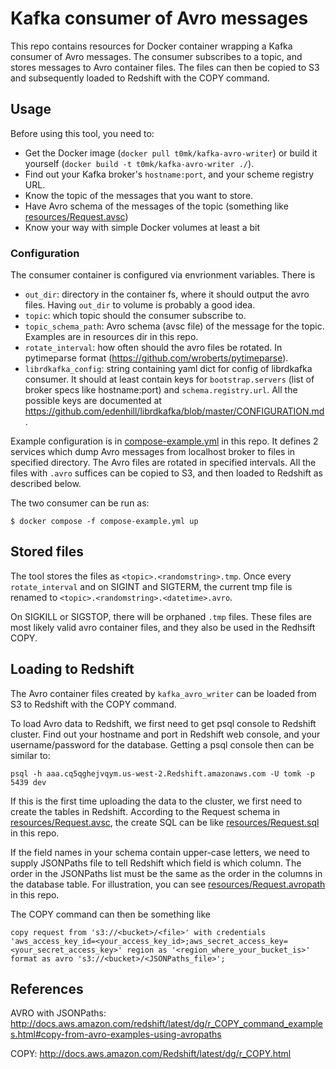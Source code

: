 # Kafka consumer of Avro messages

This repo contains resources for Docker container wrapping a Kafka consumer of Avro messages. The consumer subscribes to a topic, and stores messages to Avro container files. The files can then be copied to S3 and subsequently loaded to Redshift with the COPY command.

## Usage

Before using this tool, you need to:

* Get the Docker image (`docker pull t0mk/kafka-avro-writer`) or build it yourself (`docker build -t t0mk/kafka-avro-writer ./`).
* Find out your Kafka broker's `hostname:port`, and your scheme registry URL.
* Know the topic of the messages that you want to store.
* Have Avro schema of the messages of the topic (something like [resources/Request.avsc](resources/Request.avsc))
* Know your way with simple Docker volumes at least a bit

### Configuration

The consumer container is configured via envrionment variables. There is

- `out_dir`: directory in the container fs, where it should output the avro files. Having `out_dir` to volume is probably a good idea.
- `topic`: which topic should the consumer subscribe to.
- `topic_schema_path`: Avro schema (avsc file) of the message for the topic. Examples are in resources dir in this repo.
- `rotate_interval`: how often should the avro files be rotated. In pytimeparse format (https://github.com/wroberts/pytimeparse).
- `librdkafka_config`: string containing yaml dict for config of librdkafka consumer. It should at least contain keys for `bootstrap.servers` (list of broker specs like hostname:port) and `schema.registry.url`. All the possible keys are documented at https://github.com/edenhill/librdkafka/blob/master/CONFIGURATION.md.

Example configuration is in [compose-example.yml](compose-example.yml) in this repo. It defines 2 services which dump Avro messages from localhost broker to files in specified directory. The Avro files are rotated in specified intervals. All the files with `.avro` suffices can be copied to S3, and then loaded to Redshift as described below.

The two consumer can be run as:

```
$ docker compose -f compose-example.yml up
```

## Stored files

The tool stores the files as `<topic>.<randomstring>.tmp`. Once every `rotate_interval` and on SIGINT and SIGTERM, the current tmp file is renamed to `<topic>.<randomstring>.<datetime>.avro`.

On SIGKILL or SIGSTOP, there will be orphaned `.tmp` files. These files are most likely valid avro container files, and they also be used in the Redhsift COPY.

## Loading to Redshift

The Avro container files created by `kafka_avro_writer` can be loaded from S3 to Redshift with the COPY command.

To load Avro data to Redshift, we first need to get psql console to Redshift cluster. Find out your hostname and port in Redshift web console, and your username/password for the database. Getting a psql console then can be similar to:

```
psql -h aaa.cq5qghejvqym.us-west-2.Redshift.amazonaws.com -U tomk -p 5439 dev
```

If this is the first time uploading the data to the cluster, we first need to create the tables in Redshift. According to the Request schema in [resources/Request.avsc](resources/request.avsc), the create SQL can be like [resources/Request.sql](resources/Request.sql) in this repo.

If the field names in your schema contain upper-case letters, we need to supply JSONPaths file to tell Redshift which field is which column. The order in the JSONPaths list must be the same as the order in the columns in the database table.
For illustration, you can see [resources/Request.avropath](resources/Request.avropath) in this repo.

The COPY command can then be something like

```
copy request from 's3://<bucket>/<file>' with credentials 'aws_access_key_id=<your_access_key_id>;aws_secret_access_key=<your_secret_access_key>' region as '<region_where_your_bucket_is>' format as avro 's3://<bucket>/<JSONPaths_file>';
```

## References

AVRO with JSONPaths: http://docs.aws.amazon.com/redshift/latest/dg/r_COPY_command_examples.html#copy-from-avro-examples-using-avropaths

COPY: http://docs.aws.amazon.com/Redshift/latest/dg/r_COPY.html
